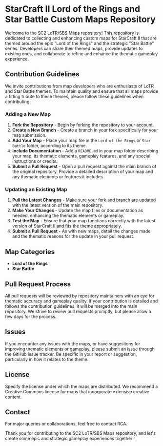 # StarCraft II Lord of the Rings and Star Battle Custom Maps Repository

Welcome to the SC2 LoTR/SBS Maps repository! This repository is dedicated to collecting and enhancing custom maps for StarCraft II that are themed around the epic "Lord of the Rings" and the strategic "Star Battle" series. Developers can share their themed maps, provide updates to existing ones, and collaborate to refine and enhance the thematic gameplay experience.

## Contribution Guidelines

We invite contributions from map developers who are enthusiasts of LoTR and Star Battle themes. To maintain quality and ensure that all maps provide a fitting tribute to these themes, please follow these guidelines when contributing:

### Adding a New Map

1. **Fork the Repository** - Begin by forking the repository to your account.
2. **Create a New Branch** - Create a branch in your fork specifically for your map submission.
3. **Add Your Map** - Place your map file in the `Lord of the Rings` or `Star Battle` folder, according to its theme.
4. **Include Documentation** - Add a `README.md` in your map folder describing your map, its thematic elements, gameplay features, and any special instructions or credits.
5. **Submit a Pull Request** - Open a pull request against the main branch of the original repository. Provide a detailed description of your map and any thematic elements or features it includes.

### Updating an Existing Map

1. **Pull the Latest Changes** - Make sure your fork and branch are updated with the latest version of the main repository.
2. **Make Your Changes** - Update the map files or documentation as needed, enhancing the thematic elements or gameplay.
3. **Test the Map** - Ensure that your map functions correctly with the latest version of StarCraft II and fits the theme appropriately.
4. **Submit a Pull Request** - As with new maps, detail the changes made and the thematic reasons for the update in your pull request.

## Map Categories

- **Lord of the Rings**
- **Star Battle**

## Pull Request Process

All pull requests will be reviewed by repository maintainers with an eye for thematic accuracy and gameplay quality. If your contribution is detailed and follows the contribution guidelines, it will be merged into the main repository. We strive to review pull requests promptly, but please allow a few days for the process.

## Issues

If you encounter any issues with the maps, or have suggestions for improving thematic elements or gameplay, please submit an issue through the GitHub issue tracker. Be specific in your report or suggestion, particularly in how it relates to the theme.

## License

Specify the license under which the maps are distributed. We recommend a Creative Commons license for maps that incorporate extensive creative content.

## Contact

For major queries or collaborations, feel free to contact RCA.

Thank you for contributing to the SC2 LoTR/SBS Maps repository, and let's create some epic and strategic gameplay experiences together!
